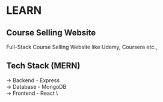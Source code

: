 # LEARN

## Course Selling Website 
Full-Stack Course Selling Website like Udemy, Coursera etc.,

## Tech Stack (MERN)
 -> Backend - Express \
 -> Database - MongoDB \
 -> Frontend - React \
 